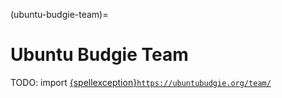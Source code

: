 (ubuntu-budgie-team)=
# Ubuntu Budgie Team

TODO: import [{spellexception}`https://ubuntubudgie.org/team/`](https://ubuntubudgie.org/team/)
